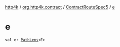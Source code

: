 [http4k](../../index.md) / [org.http4k.contract](../index.md) / [ContractRouteSpec5](index.md) / [e](./e.md)

# e

`val e: `[`PathLens`](../../org.http4k.lens/-path-lens/index.md)`<E>`